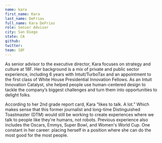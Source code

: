 ```yaml
---
name: kara
first_name: Kara
last_name: DeFrias
full_name: Kara DeFrias
role: Senior Advisor
city: San Diego
state: CA
github:
twitter:
team: 18F
---
```


As senior advisor to the executive director, Kara focuses on strategy and culture at 18F. Her background is a mix of private and public sector experience, including 6 years with Intuit/TurboTax and an appointment to the first class of White House Presidential Innovation Fellows. As an Intuit Innovation Catalyst, she helped people use human-centered design to tackle the company’s biggest challenges and turn them into opportunities to delight folks.

According to her 2nd grade report card, Kara “likes to talk. A lot.” Which makes sense that this former journalist and long-time Distinguished Toastmaster (DTM) would still be working to create experiences where we talk to people like they're humans, not robots. Previous experience also includes the Oscars, Emmys, Super Bowl, and Women's World Cup. One constant in her career: placing herself in a position where she can do the most good for the most people.
